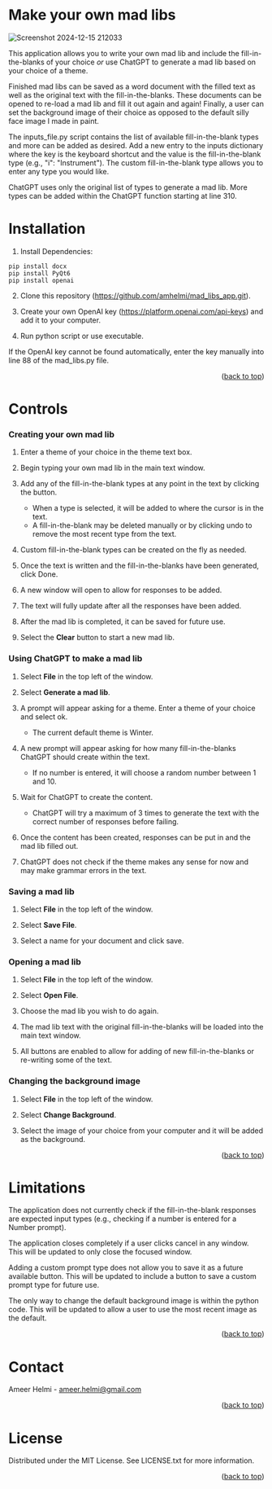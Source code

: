 <!-- Improved compatibility of back to top link: See: https://github.com/othneildrew/Best-README-Template/pull/73 -->
<a id="readme-top"></a>

# Make your own mad libs 
![Screenshot 2024-12-15 212033](https://github.com/user-attachments/assets/b38cb245-3ac7-4134-8797-04e290b08941)

This application allows you to write your own mad lib and include the fill-in-the-blanks of your choice *or* use ChatGPT to generate
a mad lib based on your choice of a theme.

Finished mad libs can be saved as a word document with the filled text as well as the original text with the fill-in-the-blanks. These documents can be opened to re-load a mad lib and fill it out again and again! Finally, a user can set the background image of their choice as opposed to the default silly face image I made in paint. 

The inputs_file.py script contains the list of available fill-in-the-blank types and more can be added as desired. Add a new entry to the inputs dictionary where the key is the keyboard shortcut and the value is the fill-in-the-blank type (e.g., "i": "Instrument"). The custom fill-in-the-blank type allows you to enter any type you would like. 

ChatGPT uses only the original list of types to generate a mad lib. More types can be added within the ChatGPT function starting at line 310.

# Installation

1. Install Dependencies:
```
pip install docx
pip install PyQt6
pip install openai
```

2. Clone this repository (https://github.com/amhelmi/mad_libs_app.git).

3. Create your own OpenAI key (https://platform.openai.com/api-keys) and add it to your computer.

4. Run python script or use executable.

If the OpenAI key cannot be found automatically, enter the key manually into line 88 of the mad_libs.py file.

<p align="right">(<a href="#readme-top">back to top</a>)</p>

# Controls 
### Creating your own mad lib

1. Enter a theme of your choice in the theme text box.

2. Begin typing your own mad lib in the main text window.

3. Add any of the fill-in-the-blank types at any point in the text by clicking the button.
    * When a type is selected, it will be added to where the cursor is in the text.
    * A fill-in-the-blank may be deleted manually or by clicking undo to remove the most recent type from the text.

4. Custom fill-in-the-blank types can be created on the fly as needed.

5. Once the text is written and the fill-in-the-blanks have been generated, click Done.

6. A new window will open to allow for responses to be added.

7. The text will fully update after all the responses have been added.

8. After the mad lib is completed, it can be saved for future use.

9. Select the **Clear** button to start a new mad lib.


### Using ChatGPT to make a mad lib

1. Select **File** in the top left of the window.

2. Select **Generate a mad lib**.

3. A prompt will appear asking for a theme. Enter a theme of your choice and select ok.

    * The current default theme is Winter.

4. A new prompt will appear asking for how many fill-in-the-blanks ChatGPT should create within the text.
    * If no number is entered, it will choose a random number between 1 and 10.

5. Wait for ChatGPT to create the content.
    * ChatGPT will try a maximum of 3 times to generate the text with the correct number of responses before failing.

6. Once the content has been created, responses can be put in and the mad lib filled out.

7. ChatGPT does not check if the theme makes any sense for now and may make grammar errors in the text.

### Saving a mad lib

1. Select **File** in the top left of the window.

2. Select **Save File**.

3. Select a name for your document and click save.


### Opening a mad lib

1. Select **File** in the top left of the window.

2. Select **Open File**.

3. Choose the mad lib you wish to do again.

4. The mad lib text with the original fill-in-the-blanks will be loaded into the main text window.

5. All buttons are enabled to allow for adding of new fill-in-the-blanks or re-writing some of the text.


### Changing the background image

1. Select **File** in the top left of the window.

2. Select **Change Background**.

3. Select the image of your choice from your computer and it will be added as the background.

<p align="right">(<a href="#readme-top">back to top</a>)</p>


# Limitations
The application does not currently check if the fill-in-the-blank responses are expected input types (e.g., checking if a number is entered for a Number prompt). 

The application closes completely if a user clicks cancel in any window. This will be updated to only close the focused window.

Adding a custom prompt type does not allow you to save it as a future available button. This will be updated to include a button to save a custom prompt type for future use. 

The only way to change the default background image is within the python code. This will be updated to allow a user to use the most recent image as the default.

<p align="right">(<a href="#readme-top">back to top</a>)</p>

# Contact

Ameer Helmi - ameer.helmi@gmail.com

<p align="right">(<a href="#readme-top">back to top</a>)</p>

# License

Distributed under the MIT License. See LICENSE.txt for more information.

<p align="right">(<a href="#readme-top">back to top</a>)</p>
